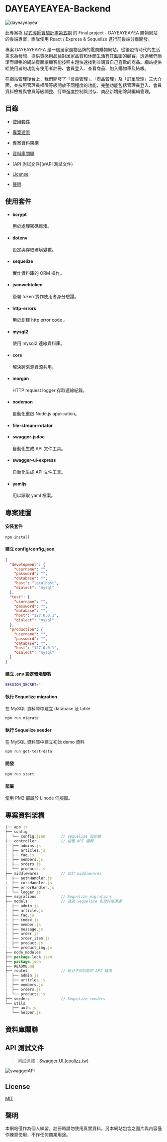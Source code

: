 # DAYEAYEAYEA-Backend

![dayeayeayea](https://i.imgur.com/BQbL1Fc.png)

此專案為 [程式導師實驗計畫第五期](https://github.com/Lidemy/mentor-program-5th) 的 Final project - DAYEAYEAYEA 購物網站的後端專案，團隊使用 React / Express & Sequelize 進行前後端分離開發。

專案 DAYEAYEAYEA 是一個居家選物品牌的電商購物網站，從後疫情時代的生活需求為發想，提供質感用品給對居家品質和休閒生活有其藍圖的顧客，透過我們簡潔而順暢的網站頁面讓顧客能按照主題快速找到並購買自己喜歡的商品。網站提供給使用者的功能有使用者註冊、會員登入、查看商品、加入購物車及結帳。

在網站管理後台上，我們開發了「會員管理」、「商品管理」及「訂單管理」三大介面，並按照管理員權限等級開放不同程度的功能，完整功能包括管理員登入、會員資料檢視與會員等級調整、訂單進度控制與封存、商品新增刪除與編輯管理。



## 目錄

- [使用套件](#使用套件)

- [專案建置](#專案建置)

- [專案資料架構](#專案資料架構)

- [資料庫關聯](#資料庫關聯)

- [API 測試文件](#API 測試文件)
- [License](#License)
- [聲明](#聲明)



## 使用套件

* #### bcrypt
  用於處理密碼雜湊。
  
* #### dotenv
  設定與存取環境變數。
  
* #### sequelize
  實作資料庫的 ORM 操作。
  
* #### jsonwebtoken

  簽署 token 實作使用者身分驗證。

* #### http-errors

  用於創建 http error code 。

* #### mysql2

  使用 mysql2 連線資料庫。

* #### cors

  解決跨來源資源共用。

* #### morgan

  HTTP request logger 存取連線紀錄。

* #### nodemon

  自動化重啟 Node.js application。

* #### file-stream-rotator

* #### swagger-jsdoc

  自動化生成 API 文件工具。

* #### swagger-ui-express

  自動化生成 API 文件工具。

* #### yamljs

  用以讀取 yaml 檔案。






## 專案建置

#### 安裝套件

```bash
npm install
```



#### 建立 config/config.json

```json
{
  "development": {
    "username": "",
    "password": "",
    "database": "",
    "host": "localhost",
    "dialect": "mysql"
  },
  "test": {
    "username": "",
    "password": "",
    "database": "",
    "host": "127.0.0.1",
    "dialect": "mysql"
  },
  "production": {
    "username": "",
    "password": "",
    "database": "",
    "host": "127.0.0.1",
    "dialect": "mysql"
  }
}
```



#### 建立 .env 設定環境變數

```bash
SESSION_SECRET=''
```



#### 執行 Sequelize migration 

在 MySQL 資料庫中建立 database 及 table

```bash
npm run migrate
```



#### 執行 Sequelize seeder

在 MySQL 資料庫中建立初始 demo 資料

```bash
npm run get-test-data
```



#### 開發

```bash
npm run start
```



#### 部屬

使用 PM2 部屬於 Linode 伺服器。





## 專案資料架構

```javascript
├── app.js
├── config
|  └── config.json       // sequelize 設定檔
├── controller           // 處理 API 邏輯
|  ├── admins.js
|  ├── articles.js
|  ├── faq.js
|  ├── members.js
|  ├── orders.js
|  └── products.js
├── middlewares          // 自訂 middlewares
|  ├── authHandler.js
|  ├── corsHandler.js
|  ├── errorHandler.js
|  └── logger.js
├── migrations           // Sequelize migrations
├── models               // 透過 Sequelize 和資料庫溝通
|  ├── admin.js
|  ├── article.js
|  ├── faq.js
|  ├── index.js
|  ├── member.js
|  ├── message.js
|  ├── order.js
|  ├── order_item.js
|  ├── product.js
|  └── product_img.js
├── node_modules
├── package-lock.json
├── package.json
├── README.md
├── routes               // 區分不同功能的 API 路由
|  ├── admin.js
|  ├── articles.js
|  ├── members.js
|  ├── orders.js
|  └── products.js
├── seeders              // Sequelize seeders
└── utils
   ├── auth.js
   └── helper.js

```



## 資料庫關聯







## API 測試文件

> 測試連結：[Swagger UI (coolizz.tw)](https://api.coolizz.tw/api-docs/)

![swaggerAPI](https://i.imgur.com/QB2rY5A.gif)



## License

[MIT](https://choosealicense.com/licenses/mit/)



## 聲明

本網站僅作為個人練習，註冊時請勿使用真實資料。另本網站包含之圖片與內容僅作練習使用，不作任何商業用途。

